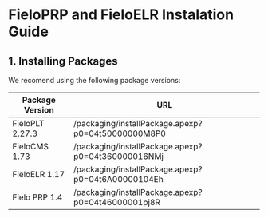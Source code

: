 # FieloPRP and FieloELR Instalation Guide

## 1. Installing Packages

We recomend using the following package versions:

| Package Version | URL |
| --- | --- |
| FieloPLT 2.27.3 | /packaging/installPackage.apexp?p0=04t50000000M8P0 |
| FieloCMS 1.73 | /packaging/installPackage.apexp?p0=04t360000016NMj |
| FieloELR 1.17 | /packaging/installPackage.apexp?p0=04t6A00000104Eh |
| Fielo PRP 1.4 | /packaging/installPackage.apexp?p0=04t46000001pj8R |
